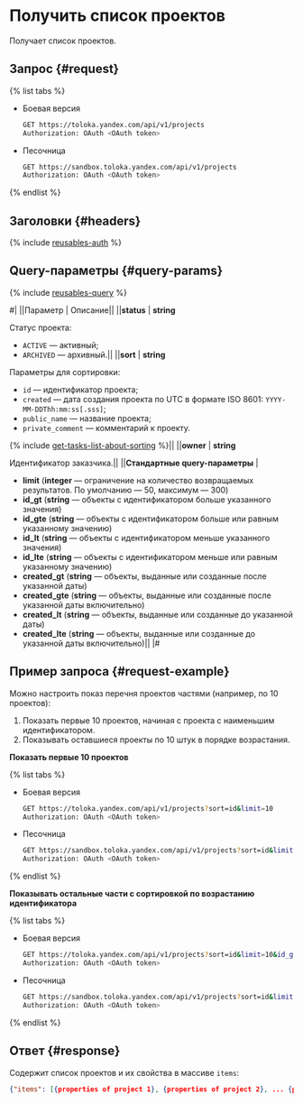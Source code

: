# Получить список проектов

Получает список проектов.

## Запрос {#request}

{% list tabs %}

- Боевая версия

  ```bash
  GET https://toloka.yandex.com/api/v1/projects
  Authorization: OAuth <OAuth token>
  ```

- Песочница

  ```bash
  GET https://sandbox.toloka.yandex.com/api/v1/projects
  Authorization: OAuth <OAuth token>
  ```
{% endlist %}

## Заголовки {#headers}

{% include [reusables-auth](../_includes/reusables/id-reusables/auth.md) %}


## Query-параметры {#query-params}

{% include [reusables-query](../_includes/reusables/id-reusables/query.md) %}

#|
||Параметр | Описание||
||**status** | **string**

Статус проекта:
- `ACTIVE` — активный;
- `ARCHIVED` — архивный.||
||**sort** | **string**

Параметры для сортировки:
- `id` — идентификатор проекта;
- `created` — дата создания проекта по UTC в формате ISO 8601: `YYYY-MM-DDThh:mm:ss[.sss]`;
- `public_name` — название проекта;
- `private_comment` — комментарий к проекту.

{% include [get-tasks-list-about-sorting](../_includes/concepts/get-tasks-list/id-get-tasks-list/about-sorting.md) %}||
||**owner** | **string**

Идентификатор заказчика.||
||**Стандартные query-параметры** |
- **limit** (**integer** — ограничение на количество возвращаемых результатов. По умолчанию — 50, максимум — 300)
- **id_gt** (**string** — объекты с идентификатором больше указанного значения)
- **id_gte** (**string** — объекты с идентификатором больше или равным указанному значению)
- **id_lt** (**string** — объекты с идентификатором меньше указанного значения)
- **id_lte** (**string** — объекты с идентификатором меньше или равным указанному значению)
- **created_gt** (**string** — объекты, выданные или созданные после указанной даты)
- **created_gte** (**string** — объекты, выданные или созданные после указанной даты включительно)
- **created_lt** (**string** — объекты, выданные или созданные до указанной даты)
- **created_lte** (**string** — объекты, выданные или созданные до указанной даты включительно)||
|#

## Пример запроса {#request-example}

Можно настроить показ перечня проектов частями (например, по 10 проектов):

1. Показать первые 10 проектов, начиная с проекта с наименьшим идентификатором.
1. Показывать оставшиеся проекты по 10 штук в порядке возрастания.

**Показать первые 10 проектов**

{% list tabs %}

- Боевая версия

  ```bash
  GET https://toloka.yandex.com/api/v1/projects?sort=id&limit=10
  Authorization: OAuth <OAuth token>
  ```

- Песочница

  ```bash
  GET https://sandbox.toloka.yandex.com/api/v1/projects?sort=id&limit=10
  Authorization: OAuth <OAuth token>
  ```
{% endlist %}

**Показывать остальные части с сортировкой по возрастанию идентификатора**

{% list tabs %}

- Боевая версия

  ```bash
  GET https://toloka.yandex.com/api/v1/projects?sort=id&limit=10&id_gt=<ID of the last project from the previous response>
  Authorization: OAuth <OAuth token>
  ```

- Песочница

  ```bash
  GET https://sandbox.toloka.yandex.com/api/v1/projects?sort=id&limit=10&id_gt=<id of the last project from the previous response>
  Authorization: OAuth <OAuth token>
  ```
{% endlist %}

## Ответ {#response}

Содержит список проектов и их свойства в массиве `items`:

```json
{"items": [{properties of project 1}, {properties of project 2}, ... {properties of project n}], "has_more": false}
```
